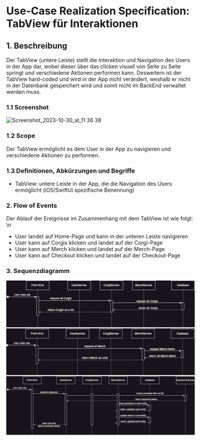 # Use-Case Realization Specification: TabView für Interaktionen

## 1. Beschreibung
Der TabView (untere Leiste) stellt die Interaktion und Navigation des Users in der App dar, wobei dieser über das clicken visuell von Seite zu Seite springt und verschiedene Aktionen performen kann. 
Desweitern ist der TabView hard-coded und wird in der App nicht verändert, weshalb er nicht in der Datenbank gespeichert wird und somit nicht im BackEnd verwaltet werden muss.

### 1.1 Screenshot
<img width="326" alt="Screenshot_2023-10-30_at_11 36 38" src="https://github.com/mausio/corgi-shop-doc/assets/122524882/4283b343-cbdc-442f-9b5c-ae40a891db27">

### 1.2 Scope
Der TabView ermöglicht es dem User in der App zu navigieren und verschiedene Aktionen zu performen.

### 1.3 Definitionen, Abkürzungen und Begriffe
- TabView: untere Leiste in der App, die die Navigation des Users ermöglicht (iOS/SwiftUi spezifische Benennung)

### 2. Flow of Events
Der Ablauf der Ereignisse im Zusammenhang mit dem TabView ist wie folgt:
\n
- User landet auf Home-Page und kann in der unteren Leiste navigieren
- User kann auf Corgis klicken und landet auf der Corgi-Page
- User kann auf Merch klicken und landet auf der Merch-Page
- User kann auf Checkout klicken und landet auf der Checkout-Page

### 3. Sequenzdiagramm
<img width="524" alt="Bildschirmfoto_2023-10-30_um_12 28 48" src="../images/sq_Corgi.png">
<img width="524" alt="Bildschirmfoto_2023-10-30_um_12 28 48" src="../images/sq_Merch.png">
<img width="524" alt="Bildschirmfoto_2023-10-30_um_12 28 48" src="../images/sq_Checkout.png">
